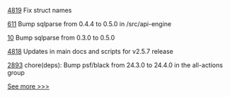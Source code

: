 
[4819](https://github.com/hyperledger/fabric/pull/4819) Fix struct names

[611](https://github.com/hyperledger/cello/pull/611) Bump sqlparse from 0.4.4 to 0.5.0 in /src/api-engine

[10](https://github.com/hyperledger-labs/aries-agent-controller/pull/10) Bump sqlparse from 0.3.0 to 0.5.0

[4818](https://github.com/hyperledger/fabric/pull/4818) Updates in main docs and scripts for v2.5.7 release

[2893](https://github.com/hyperledger/aries-cloudagent-python/pull/2893) chore(deps): Bump psf/black from 24.3.0 to 24.4.0 in the all-actions group


[See more >>>](https://start-here.hyperledger.org/pull-requests)
